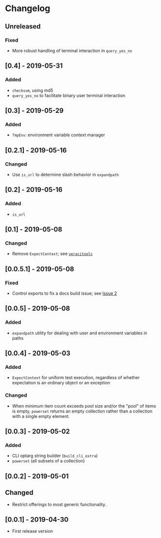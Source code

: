 # Changelog

## Unreleased
### Fixed
- More robust handling of terminal interaction in `query_yes_no`

## [0.4] - 2019-05-31
### Added
- `checksum`, using md5
- `query_yes_no` to facilitate binary user terminal interaction

## [0.3] - 2019-05-29
### Added
- `TmpEnv`: environment variable context manager

## [0.2.1] - 2019-05-16
### Changed
- Use `is_url` to determine slash behavior in `expandpath`

## [0.2] - 2019-05-16
### Added
- `is_url`

## [0.1] - 2019-05-08
### Changed
- Remove `ExpectContext`; see [`veracitools`](https://github.com/pepkit/veracitools)

## [0.0.5.1] - 2019-05-08
### Fixed
- Control exports to fix a docs build issue; see [Issue 2](https://github.com/pepkit/ubiquerg/issues/2)

## [0.0.5] - 2019-05-08
### Added
- `expandpath` utility for dealing with user and environment variables in paths

## [0.0.4] - 2019-05-03
### Added
- `ExpectContext` for uniform test execution, regardless of whether expectation is an ordinary object or an exception
### Changed
- When minimum item count exceeds pool size and/or the "pool" of items is empty, `powerset` returns an empty collection rather than a collection with a single empty element.

## [0.0.3] - 2019-05-02
### Added
- CLI optarg string builder (`build_cli_extra`)
- `powerset` (all subsets of a collection)

## [0.0.2] - 2019-05-01
## Changed
- Restrict offerings to most generic functionality.

## [0.0.1] - 2019-04-30
- First release version
